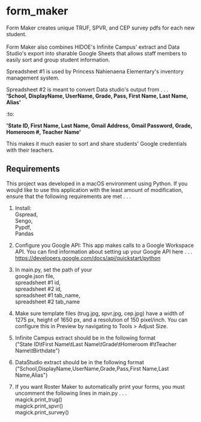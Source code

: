 # form_maker
Form Maker creates unique TRUF, SPVR, and CEP survey pdfs for each new student.  
<br />
Form Maker also combines HIDOE's Infinite Campus' extract and Data Studio's export into sharable Google Sheets that allows staff members to easily sort and group student information.  <br />

Spreadsheet #1 is used by Princess Nahienaena Elementary's inventory management system. <br /> 

Spreadsheet #2 is meant to convert Data studio's output from . . . <br />
**'School, DisplayName, UserName, Grade, Pass, First Name, Last Name, Alias'** 

:to: <br />

**'State ID, First Name, Last Name, Gmail Address, Gmail Password, Grade, Homeroom #, Teacher Name'** <br />

This makes it much easier to sort and share students' Google credentials with their teachers.  <br />

## Requirements
This project was developed in a macOS environment using Python.  If you woujld like to use this application with the least amount of modification, ensure that the following requirements are met . . . <br />
1.  Install: <br />
        Gspread, <br />
        Sengo, <br />
        Pypdf, <br />
        Pandas <br />

2.  Configure you Google API: This app makes calls to a Google Workspace API. You can find information about setting up your Google API here . . . <br />
    https://developers.google.com/docs/api/quickstart/python <br />

3.  In main.py, set the path of your <br />
        google.json file, <br />
        spreadsheet #1 id, <br />
        spreadsheet #2 id, <br />
        spreadsheet #1 tab_name, <br />
        spreadsheet #2 tab_name <br />

4.  Make sure template files (trug.jpg, spvr.jpg, cep.jpg) have a width of 1275 px, height of 1650 px, and a resolution of 150 pixel/inch.
    You can configure this in Preview by navigating to Tools > Adjust Size. <br />

5.  Infinite Campus extract should be in the following format <br />
    ("State ID\tFirst Name\tLast Name\tGrade\tHomeroom #\tTeacher Name\tBirthdate") <br />

6.  DataStudio extract should be in the following format <br />
    ("School,DisplayName,UserName,Grade,Pass,First Name,Last Name,Alias") <br />

7.  If you want Roster Maker to automatically print your forms, you must uncomment the following lines in main.py . . . <br />
    magick.print_trug() <br />
    magick.print_spvr() <br />
    magick.print_survey() <br />
